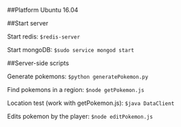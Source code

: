 
##Platform
Ubuntu 16.04

##Start server

Start redis:
`$redis-server`

Start mongoDB:
`$sudo service mongod start`

##Server-side scripts

Generate pokemons:
`$python generatePokemon.py`

Find pokemons in a region:
`$node getPokemon.js ` 

Location test (work with getPokemon.js):
`$java DataClient`

Edits pokemon by the player:
`$node editPokemon.js`

